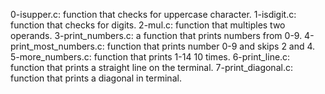 0-isupper.c: function that checks for uppercase character.
1-isdigit.c: function that checks for digits.
2-mul.c: function that multiples two operands.
3-print_numbers.c: a function that prints numbers from 0-9.
4-print_most_numbers.c: function that prints number 0-9 and skips 2 and 4.
5-more_numbers.c: function that prints 1-14 10 times.
6-print_line.c: function that prints a straight line on the terminal.
7-print_diagonal.c: function that prints a diagonal in terminal.
